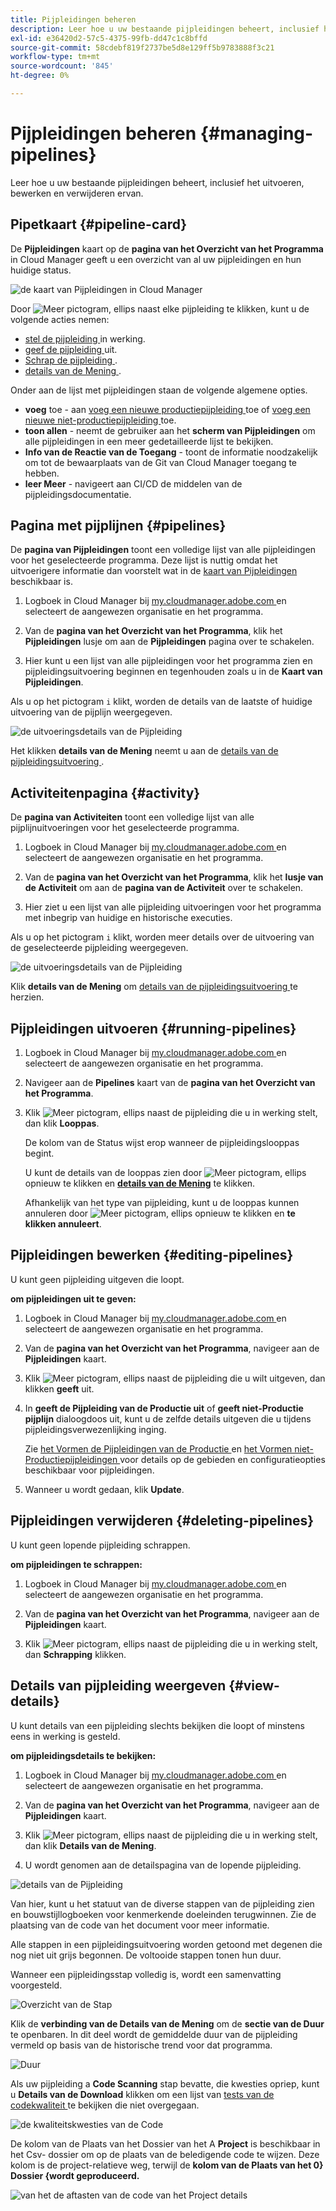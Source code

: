```yaml
---
title: Pijpleidingen beheren
description: Leer hoe u uw bestaande pijpleidingen beheert, inclusief het uitvoeren, bewerken en verwijderen ervan.
exl-id: e36420d2-57c5-4375-99fb-dd47c1c8bffd
source-git-commit: 58cdebf819f2737be5d8e129ff5b9783888f3c21
workflow-type: tm+mt
source-wordcount: '845'
ht-degree: 0%

---
```



# Pijpleidingen beheren {#managing-pipelines}

Leer hoe u uw bestaande pijpleidingen beheert, inclusief het uitvoeren, bewerken en verwijderen ervan.

## Pipetkaart {#pipeline-card}

De **Pijpleidingen** kaart op de **pagina van het Overzicht van het Programma** in Cloud Manager geeft u een overzicht van al uw pijpleidingen en hun huidige status.

![ de kaart van Pijpleidingen in Cloud Manager ](/help/assets/configure-pipelines/pipelines-card.png)

Door ![ Meer pictogram, ellips ](https://spectrum.adobe.com/static/icons/workflow_18/Smock_More_18_N.svg) naast elke pijpleiding te klikken, kunt u de volgende acties nemen:

* [ stel de pijpleiding ](#running-pipelines) in werking.
* [ geef de pijpleiding ](#editing-pipelines) uit.
* [ Schrap de pijpleiding ](#deleting-pipelines).
* [ details van de Mening ](#view-details).

Onder aan de lijst met pijpleidingen staan de volgende algemene opties.

* **voeg** toe - aan [ voeg een nieuwe productiepijpleiding ](/help/using/production-pipelines.md) toe of [ voeg een nieuwe niet-productiepijpleiding ](/help/using/non-production-pipelines.md) toe.
* **toon allen** - neemt de gebruiker aan het **scherm van Pijpleidingen** om alle pijpleidingen in een meer gedetailleerde lijst te bekijken.
* **Info van de Reactie van de Toegang** - toont de informatie noodzakelijk om tot de bewaarplaats van de Git van Cloud Manager toegang te hebben.
* **leer Meer** - navigeert aan CI/CD de middelen van de pijpleidingsdocumentatie.

## Pagina met pijplijnen {#pipelines}

De **pagina van Pijpleidingen** toont een volledige lijst van alle pijpleidingen voor het geselecteerde programma. Deze lijst is nuttig omdat het uitvoerigere informatie dan voorstelt wat in de [ kaart van Pijpleidingen ](#pipeline-card) beschikbaar is.

1. Logboek in Cloud Manager bij [ my.cloudmanager.adobe.com ](https://my.cloudmanager.adobe.com/) en selecteert de aangewezen organisatie en het programma.

1. Van de **pagina van het Overzicht van het Programma**, klik het **Pijpleidingen** lusje om aan de **Pijpleidingen** pagina over te schakelen.

1. Hier kunt u een lijst van alle pijpleidingen voor het programma zien en pijpleidingsuitvoering beginnen en tegenhouden zoals u in de **Kaart van Pijpleidingen**.

Als u op het pictogram `i` klikt, worden de details van de laatste of huidige uitvoering van de pijplijn weergegeven.

![ de uitvoeringsdetails van de Pijpleiding ](/help/assets/configure-pipelines/pipeline-status.png)

Het klikken **details van de Mening** neemt u aan de [ details van de pijpleidingsuitvoering ](#view-details).

## Activiteitenpagina {#activity}

De **pagina van Activiteiten** toont een volledige lijst van alle pijplijnuitvoeringen voor het geselecteerde programma.

1. Logboek in Cloud Manager bij [ my.cloudmanager.adobe.com ](https://my.cloudmanager.adobe.com/) en selecteert de aangewezen organisatie en het programma.

1. Van de **pagina van het Overzicht van het Programma**, klik het **lusje van de Activiteit** om aan de **pagina van de Activiteit** over te schakelen.

1. Hier ziet u een lijst van alle pijpleiding uitvoeringen voor het programma met inbegrip van huidige en historische executies.

Als u op het pictogram `i` klikt, worden meer details over de uitvoering van de geselecteerde pijpleiding weergegeven.

![ de uitvoeringsdetails van de Pijpleiding ](/help/assets/configure-pipelines/pipeline-activity.png)

Klik **details van de Mening** om [ details van de pijpleidingsuitvoering ](#view-details) te herzien.

## Pijpleidingen uitvoeren {#running-pipelines}

1. Logboek in Cloud Manager bij [ my.cloudmanager.adobe.com ](https://my.cloudmanager.adobe.com/) en selecteert de aangewezen organisatie en het programma.
1. Navigeer aan de **Pipelines** kaart van de **pagina van het Overzicht van het Programma**.
1. Klik ![ Meer pictogram, ellips ](https://spectrum.adobe.com/static/icons/workflow_18/Smock_More_18_N.svg) naast de pijpleiding die u in werking stelt, dan klik **Looppas**.

   De kolom van de Status wijst erop wanneer de pijpleidingslooppas begint.

   U kunt de details van de looppas zien door ![ Meer pictogram, ellips ](https://spectrum.adobe.com/static/icons/workflow_18/Smock_More_18_N.svg) opnieuw te klikken en **[details van de Mening](#view-details)** te klikken.

   Afhankelijk van het type van pijpleiding, kunt u de looppas kunnen annuleren door ![ Meer pictogram, ellips ](https://spectrum.adobe.com/static/icons/workflow_18/Smock_More_18_N.svg) opnieuw te klikken en **te klikken annuleert**.

## Pijpleidingen bewerken {#editing-pipelines}

U kunt geen pijpleiding uitgeven die loopt.

**om pijpleidingen uit te geven:**

1. Logboek in Cloud Manager bij [ my.cloudmanager.adobe.com ](https://my.cloudmanager.adobe.com/) en selecteert de aangewezen organisatie en het programma.

1. Van de **pagina van het Overzicht van het Programma**, navigeer aan de **Pijpleidingen** kaart.

1. Klik ![ Meer pictogram, ellips ](https://spectrum.adobe.com/static/icons/workflow_18/Smock_More_18_N.svg) naast de pijpleiding die u wilt uitgeven, dan klikken **geeft** uit.

1. In **geeft de Pijpleiding van de Productie uit** of **geeft niet-Productie pijplijn** dialoogdoos uit, kunt u de zelfde details uitgeven die u tijdens pijpleidingsverwezenlijking inging.

   Zie [ het Vormen de Pijpleidingen van de Productie ](/help/using/production-pipelines.md) en [ het Vormen niet-Productiepijpleidingen ](/help/using/non-production-pipelines.md) voor details op de gebieden en configuratieopties beschikbaar voor pijpleidingen.

1. Wanneer u wordt gedaan, klik **Update**.

## Pijpleidingen verwijderen {#deleting-pipelines}

U kunt geen lopende pijpleiding schrappen.

**om pijpleidingen te schrappen:**

1. Logboek in Cloud Manager bij [ my.cloudmanager.adobe.com ](https://my.cloudmanager.adobe.com/) en selecteert de aangewezen organisatie en het programma.

1. Van de **pagina van het Overzicht van het Programma**, navigeer aan de **Pijpleidingen** kaart.

1. Klik ![ Meer pictogram, ellips ](https://spectrum.adobe.com/static/icons/workflow_18/Smock_More_18_N.svg) naast de pijpleiding die u in werking stelt, dan **Schrapping** klikken.


## Details van pijpleiding weergeven {#view-details}

U kunt details van een pijpleiding slechts bekijken die loopt of minstens eens in werking is gesteld.

**om pijpleidingsdetails te bekijken:**

1. Logboek in Cloud Manager bij [ my.cloudmanager.adobe.com ](https://my.cloudmanager.adobe.com/) en selecteert de aangewezen organisatie en het programma.

1. Van de **pagina van het Overzicht van het Programma**, navigeer aan de **Pijpleidingen** kaart.

1. Klik ![ Meer pictogram, ellips ](https://spectrum.adobe.com/static/icons/workflow_18/Smock_More_18_N.svg) naast de pijpleiding die u in werking stelt, dan klik **Details van de Mening**.

1. U wordt genomen aan de detailspagina van de lopende pijpleiding.

![ details van de Pijpleiding ](/help/assets/configure-pipelines/pipeline-running-details.png)

Van hier, kunt u het statuut van de diverse stappen van de pijpleiding zien en bouwstijllogboeken voor kenmerkende doeleinden terugwinnen. Zie de plaatsing van de code van het document [ ](/help/using/code-deployment.md) voor meer informatie.

Alle stappen in een pijpleidingsuitvoering worden getoond met degenen die nog niet uit grijs begonnen. De voltooide stappen tonen hun duur.

Wanneer een pijpleidingsstap volledig is, wordt een samenvatting voorgesteld.

![ Overzicht van de Stap ](/help/assets/configure-pipelines/pipeline-step.png)

Klik de **verbinding van de Details van de Mening** om de **sectie van de Duur** te openbaren. In dit deel wordt de gemiddelde duur van de pijpleiding vermeld op basis van de historische trend voor dat programma.

![ Duur ](/help/assets/configure-pipelines/duration.png)

Als uw pijpleiding a **Code Scanning** stap bevatte, die kwesties opriep, kunt u **Details van de Download** klikken om een lijst van [ tests van de codekwaliteit ](/help/using/code-quality-testing.md) te bekijken die niet overgegaan.

![ de kwaliteitskwesties van de Code ](assets/managing-pipelines-code-quality-issues.png)

De kolom van de Plaats van het Dossier van het A **Project** is beschikbaar in het Csv- dossier om op de plaats van de beledigende code te wijzen. Deze kolom is de project-relatieve weg, terwijl de **kolom van de Plaats van het 0} Dossier {wordt geproduceerd.**

![ van het de aftasten van de code van het Project details ](assets/managing-pipelines-code-quality-details.png)
